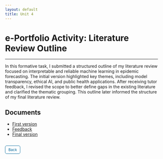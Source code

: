 ```yaml
---
layout: default
title: Unit 4
---
```


# e-Portfolio Activity: Literature Review Outline

---

In this formative task, I submitted a structured outline of my literature review focused on interpretable and reliable machine learning in epidemic forecasting. The initial version highlighted key themes, including model transparency, ethical AI, and public health applications. After receiving tutor feedback, I revised the scope to better define gaps in the existing literature and clarified the thematic grouping. This outline later informed the structure of my final literature review.

## Documents

- <a href="pdf/Literature Review Outline 1.pdf" target="_blank" rel="noopener noreferrer">First version</a>
- <a href="pdf/Tutor Feedback.pdf" target="_blank" rel="noopener noreferrer">Feedback</a>
- <a href="pdf/Literature Review Outline Final.pdf" target="_blank" rel="noopener noreferrer">Final version</a>

<style>
  .back-button {
    display: inline-block;
    background-color: white;
    color: #006699;
    text-decoration: none;
    padding: 5px 10px; /* Reduced padding for a smaller button */
    font-size: 12px; /* Smaller font size */
    border: 1px solid #006699; /* Thinner border */
    border-radius: 5px;
    cursor: pointer;
    transition: background-color 0.3s, color 0.3s;
    margin: 15px 0; /* Adds space above and below the button */
  }
  .back-button:hover {
    background-color: #006699;
    color: white;
 }
</style>

<div class="button-container">
  <a href="https://dzervenes.github.io/research-methods/" class="back-button">Back</a>
</div>
